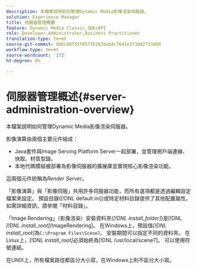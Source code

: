 ```yaml
---
description: 本檔案說明如何管理Dynamic Media影像渲染伺服器。
solution: Experience Manager
title: 伺服器管理概觀
feature: Dynamic Media Classic,SDK/API
role: Developer,Administrator,Business Practitioner
translation-type: tm+mt
source-git-commit: d0bc88f55f857762b3bab4c76d1e3f3dd2733d60
workflow-type: tm+mt
source-wordcount: '172'
ht-degree: 0%

---
```



# 伺服器管理概述{#server-administration-overview}

本檔案說明如何管理Dynamic Media影像渲染伺服器。

影像演算由兩個主要元件組成：

* Java套件與Image Serving Platform Server一起部署，並管理用戶端連線、快取、材質型錄。
* 本地代碼模組被部署為影像伺服器的擴展庫並實現核心影像渲染功能。

這兩個元件統稱為&#x200B;*Render Server*。

「影像演算」與「影像伺服」共用許多伺服器功能，而所有選項都是透過編輯設定檔案來設定。 預設目錄([!DNL default.ini])或特定材料目錄提供了其他配置屬性。 如需詳細資訊，請參閱「材料目錄」。

「Image Rendering」（影像渲染）安裝資料夾(*[!DNL install_folder]*)是[!DNL *[!DNL install_root]*/ImageRendering]。 在Windows上，預設值&#x200B;*[!DNL install_root]*&#x200B;為`C:\Program Files\Scene7`。 安裝期間可以指定不同的資料夾。 在Linux上，*[!DNL install_root]*&#x200B;必須始終為[!DNL /usr/local/scene7]。 可以使用符號連結。

在UNIX上，所有檔案路徑都區分大小寫，在Windows上則不區分大小寫。
